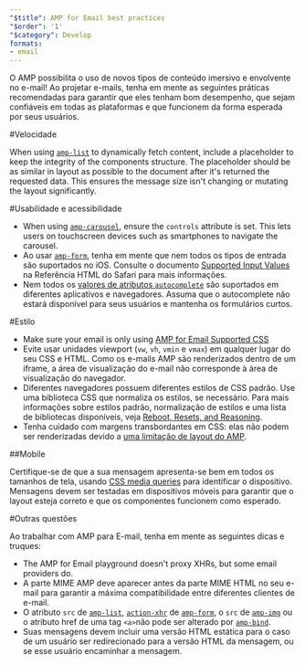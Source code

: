 ```yaml
---
"$title": AMP for Email best practices
"$order": '1'
"$category": Develop
formats:
- email
---
```


O AMP possibilita o uso de novos tipos de conteúdo imersivo e envolvente no e-mail! Ao projetar e-mails, tenha em mente as seguintes práticas recomendadas para garantir que eles tenham bom desempenho, que sejam confiáveis em todas as plataformas e que funcionem da forma esperada por seus usuários.

#Velocidade

When using [`amp-list`](../../../documentation/components/reference/amp-list.md?format=email) to dynamically fetch content, include a placeholder to keep the integrity of the components structure. The placeholder should be as similar in layout as possible to the document after it's returned the requested data. This ensures the message size isn't changing or mutating the layout significantly.

#Usabilidade e acessibilidade

- When using [`amp-carousel`](../../components/reference/amp-carousel-v0.1.md?format=email), ensure the `controls` attribute is set. This lets users on touchscreen devices such as smartphones to navigate the carousel.
- Ao usar [`amp-form`](../../../documentation/components/reference/amp-form.md?format=email), tenha em mente que nem todos os tipos de entrada são suportados no iOS. Consulte o documento [Supported Input Values](https://developer.apple.com/library/archive/documentation/AppleApplications/Reference/SafariHTMLRef/Articles/InputTypes.html) na Referência HTML do Safari para mais informações.
- Nem todos os [valores de atributos `autocomplete`](https://developer.mozilla.org/en-US/docs/Web/HTML/Attributes/autocomplete)  são suportados em diferentes aplicativos e navegadores. Assuma que o autocomplete não estará disponível para seus usuários e mantenha os formulários curtos.

#Estilo

- Make sure your email is only using [AMP for Email Supported CSS](../learn/email-spec/amp-email-css.md?format=email)
- Evite usar unidades viewport (`vw`, `vh`, `vmin` e `vmax`)  em qualquer lugar do seu CSS e HTML. Como os e-mails AMP são renderizados dentro de um iframe, a área de visualização do e-mail não corresponde à área de visualização do navegador.
- Diferentes navegadores possuem diferentes estilos de CSS padrão. Use uma biblioteca CSS que normaliza os estilos, se necessário. Para mais informações sobre estilos padrão, normalização de estilos e uma lista de bibliotecas disponíveis, veja [Reboot, Resets, and Reasoning](https://css-tricks.com/reboot-resets-reasoning/).
- Tenha cuidado com margens transbordantes em CSS: elas não podem ser renderizadas devido a [uma limitação de layout do AMP](https://github.com/ampproject/amphtml/issues/13343#issuecomment-447380241).

##Mobile

Certifique-se de que a sua mensagem apresenta-se bem em todos os tamanhos de tela, usando [CSS media queries](style_and_layout/control_layout.md?format=email) para identificar o dispositivo. Mensagens devem ser testadas em dispositivos móveis para garantir que o layout esteja correto e que os componentes funcionem como esperado.

#Outras questões

Ao trabalhar com AMP para E-mail, tenha em mente as seguintes dicas e truques:

- The AMP for Email playground doesn't proxy XHRs, but some email providers do.
- A parte MIME AMP deve aparecer antes da parte MIME HTML no seu e-mail para garantir a máxima compatibilidade entre diferentes clientes de e-mail.
- O atributo `src` de [`amp-list`](../../../documentation/components/reference/amp-list.md?format=email), [`action-xhr`](../../../documentation/components/reference/amp-form.md?format=email#action-xhr) de [`amp-form`](../../../documentation/components/reference/amp-form.md?format=email), o `src` de [`amp-img`](../../../documentation/examples/documentation/amp-img.html?format=email) ou o atributo href de uma tag `<a>`não pode ser alterado por [`amp-bind`](../../../documentation/examples/documentation/amp-bind.html?format=email).
- Suas mensagens devem incluir uma versão HTML estática para o caso de um usuário ser redirecionado para a versão HTML da mensagem, ou se esse usuário encaminhar a mensagem.
